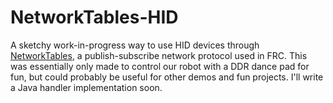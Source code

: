 # NetworkTables-HID

A sketchy work-in-progress way to use HID devices through [NetworkTables](https://docs.wpilib.org/en/stable/docs/software/networktables/networktables-intro.html), a publish-subscribe network protocol used in FRC. This was essentially only made to control our robot with a DDR dance pad for fun, but could probably be useful for other demos and fun projects. I'll write a Java handler implementation soon.